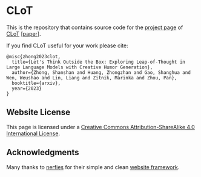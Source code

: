 # CLoT

This is the repository that contains source code for the [project page](https://zhongshsh.github.io/CLoT) of [CLoT](https://github.com/sail-sg/CLoT) [[paper]](). 

If you find CLoT useful for your work please cite:
```
@misc{zhong2023clot,
  title={Let's Think Outside the Box: Exploring Leap-of-Thought in Large Language Models with Creative Humor Generation},
  author={Zhong, Shanshan and Huang, Zhongzhan and Gao, Shanghua and Wen, Weushao and Lin, Liang and Zitnik, Marinka and Zhou, Pan},
  booktitle={arxiv},
  year={2023}
}
```

## Website License
This page is licensed under a <a rel="license" href="http://creativecommons.org/licenses/by-sa/4.0/">Creative Commons Attribution-ShareAlike 4.0 International License</a>.


## Acknowledgments

Many thanks to [nerfies](https://github.com/nerfies) for their simple and clean [website framework](https://github.com/nerfies/nerfies.github.io).
